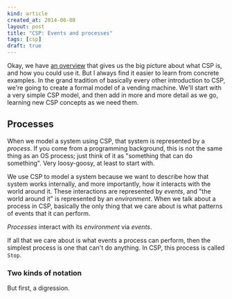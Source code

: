 ```yaml
---
kind: article
created_at: 2014-06-08
layout: post
title: "CSP: Events and processes"
tags: [csp]
draft: true
---
```


Okay, we have [an overview](/2014/02/csp-basics/) that gives us the big picture
about what CSP is, and how you could use it.  But I always find it easier to
learn from concrete examples.  In the grand tradition of basically every other
introduction to CSP, we're going to create a formal model of a vending machine.
We'll start with a very simple CSP model, and then add in more and more detail
as we go, learning new CSP concepts as we need them.


## Processes

When we model a system using CSP, that system is represented by a *process*.  If
you come from a programming background, this is not the same thing as an OS
process; just think of it as "something that can do something".  Very
loosy-goosy, at least to start with.

We use CSP to model a system because we want to describe how that system works
internally, and more importantly, how it interacts with the world around it.
These interactions are represented by *events*, and "the world around it" is
represented by an *environment*.  When we talk about a process in
CSP, basically the only thing that we care about is what patterns of events that
it can perform.

<div class="defn">
<em>Processes</em> interact with its <em>environment</em> via <em>events</em>.
</div>

If all that we care about is what events a process can perform, then the
simplest process is one that can't do anything.  In CSP, this process is called
`Stop`.



<div class="alert alert-info">
<h3>Two kinds of notation</h3>
But first, a digression.
</div>
